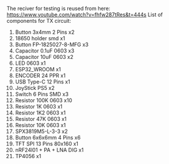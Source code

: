 The reciver for testing is reused from here: https://www.youtube.com/watch?v=fhfw287tRes&t=444s
List of components for TX circuit:
1. Button 3x4mm 2 Pins x2
2. 18650 holder smd x1
3. Button FP-1825027-8-MFG x3
4. Capacitor 0.1uF 0603 x3
5. Capacitor 10uF 0603 x2
6. LED 0603 x1
7. ESP32_WROOM x1
8. ENCODER 24 PPR x1
9. USB Type-C 12 Pins x1
10. JoyStick PS5 x2
11. Switch 6 Pins SMD x3
12. Resistor 100K 0603 x10
13. Resistor 1K 0603 x1
14. Resistor 1K2 0603 x1
15. Resistor 47K 0603 x1
16. Resistor 10K 0603 x1
17. SPX3819M5-L-3-3 x2
18. Button 6x6x6mm 4 Pins x6
19. TFT SPI 13 Pins 80x160 x1
20. nRF24l01 + PA + LNA DIG x1
21. TP4056 x1
